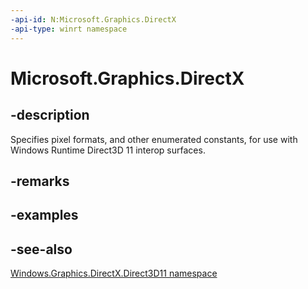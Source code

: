 ```yaml
---
-api-id: N:Microsoft.Graphics.DirectX
-api-type: winrt namespace
---
```


# Microsoft.Graphics.DirectX

## -description

Specifies pixel formats, and other enumerated constants, for use with Windows Runtime Direct3D 11 interop surfaces.

## -remarks

## -examples

## -see-also

[Windows.Graphics.DirectX.Direct3D11 namespace](/uwp/api/windows.graphics.directx.direct3d11)
